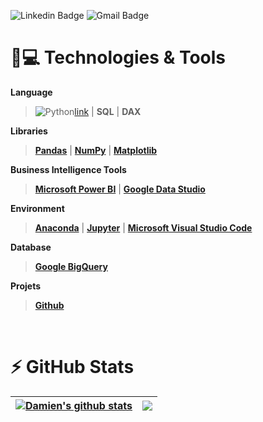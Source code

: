 ![Linkedin Badge](https://img.shields.io/badge/-Damien-blue?style=flat-square&logo=Linkedin&logoColor=white&link=https://www.linkedin.com/in/damien-f-8b430489/)
![Gmail Badge](https://img.shields.io/badge/-Mail_me-c14438?style=flat-square&logo=Gmail&logoColor=white&link=mailto:d.faucherand@dfm-consulting.fr)

# 🚀💻 Technologies & Tools

**Language**

>![Python](https://img.shields.io/badge/-Python-white?style=flat-square&logo=Python)[link](https://www.python.org/) | **SQL** | **DAX**

**Libraries**

> [**Pandas**](https://pandas.pydata.org/) | [**NumPy**](https://numpy.org/) | [**Matplotlib**](https://matplotlib.org/)

**Business Intelligence Tools**

> [**Microsoft Power BI**](https://powerbi.microsoft.com/en-us/) | [**Google Data Studio**](https://datastudio.google.com/) 

**Environment**

> [**Anaconda**](https://www.anaconda.com/) | [**Jupyter**](https://jupyter.org/) | [**Microsoft Visual Studio Code**](https://code.visualstudio.com/)

**Database**

> [**Google BigQuery**](https://cloud.google.com/)

**Projets**

> [**Github**](https://github.com/)

<br>

# ⚡ GitHub Stats

| <a href="https://github.com/dfauch/github-readme-stats"><img align="center" src="https://github-readme-stats.vercel.app/api?username=dfauch&show_icons=true&include_all_commits=true&theme=buefy&hide_border=true" alt="Damien's github stats" /></a> | <a href="https://github.com/anuraghazra/github-readme-stats"><img align="center" src="https://github-readme-stats.vercel.app/api/top-langs/?username=dfauch&layout=compact&theme=buefy&hide_border=true" /></a> |
| ------------- | ------------- |
